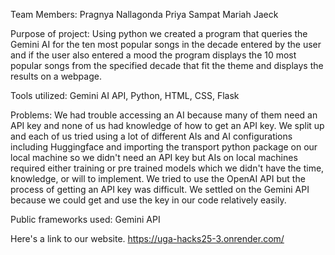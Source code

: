 Team Members:
Pragnya Nallagonda
Priya Sampat
Mariah Jaeck

Purpose of project: Using python we created a program that queries the Gemini AI for the ten most popular songs in the decade entered by the user and if the user also entered a mood the program displays the 10 most popular songs from the specified decade that fit the theme and displays the results on a webpage.

Tools utilized: Gemini AI API, Python, HTML, CSS, Flask

Problems: We had trouble accessing an AI because many of them need an API key and none of us had knowledge of how to get an API key. We split up and each of us tried using a lot of different AIs and AI configurations including Huggingface and importing the transport python package on our local machine so we didn't need an API key but AIs on local machines required either training or pre trained models which we didn't have the time, knowledge, or will to implement. We tried to use the OpenAI API but the process of getting an API key was difficult. We settled on the Gemini API because we could get and use the key in our code relatively easily.

Public frameworks used: Gemini API

Here's a link to our website.
https://uga-hacks25-3.onrender.com/
